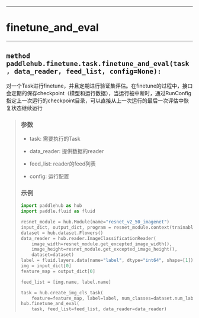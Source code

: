 ----
# finetune_and_eval
----

## `method paddlehub.finetune.task.finetune_and_eval(task, data_reader, feed_list, config=None):`

对一个Task进行finetune，并且定期进行验证集评估。在finetune的过程中，接口会定期的保存checkpoint（模型和运行数据），当运行被中断时，通过RunConfig指定上一次运行的checkpoint目录，可以直接从上一次运行的最后一次评估中恢复状态继续运行
> ### 参数
> * task: 需要执行的Task
>
> * data_reader: 提供数据的reader
>
> * feed_list: reader的feed列表
>
> * config: 运行配置
>
> ### 示例
>
> ```python
> import paddlehub as hub
> import paddle.fluid as fluid
>
> resnet_module = hub.Module(name="resnet_v2_50_imagenet")
> input_dict, output_dict, program = resnet_module.context(trainable=True)
> dataset = hub.dataset.Flowers()
> data_reader = hub.reader.ImageClassificationReader(
>     image_width=resnet_module.get_excepted_image_width(),
>     image_height=resnet_module.get_excepted_image_height(),
>     dataset=dataset)
> label = fluid.layers.data(name="label", dtype="int64", shape=[1])
> img = input_dict[0]
> feature_map = output_dict[0]
>
> feed_list = [img.name, label.name]
>
> task = hub.create_img_cls_task(
>     feature=feature_map, label=label, num_classes=dataset.num_labels)
> hub.finetune_and_eval(
>     task, feed_list=feed_list, data_reader=data_reader)
> ```
